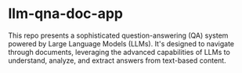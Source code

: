 # llm-qna-doc-app
This repo presents a sophisticated question-answering (QA) system powered by Large Language Models (LLMs). It's designed to navigate through documents, leveraging the advanced capabilities of LLMs to understand, analyze, and extract answers from text-based content. 
